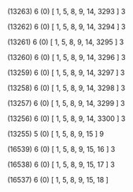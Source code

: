(13263) 6 (0) [ 1, 5, 8, 9, 14, 3293 ] 3 


(13262) 6 (0) [ 1, 5, 8, 9, 14, 3294 ] 3 


(13261) 6 (0) [ 1, 5, 8, 9, 14, 3295 ] 3 


(13260) 6 (0) [ 1, 5, 8, 9, 14, 3296 ] 3 


(13259) 6 (0) [ 1, 5, 8, 9, 14, 3297 ] 3 


(13258) 6 (0) [ 1, 5, 8, 9, 14, 3298 ] 3 


(13257) 6 (0) [ 1, 5, 8, 9, 14, 3299 ] 3 


(13256) 6 (0) [ 1, 5, 8, 9, 14, 3300 ] 3 


(13255) 5 (0) [ 1, 5, 8, 9, 15 ] 9 


(16539) 6 (0) [ 1, 5, 8, 9, 15, 16 ] 3 


(16538) 6 (0) [ 1, 5, 8, 9, 15, 17 ] 3 


(16537) 6 (0) [ 1, 5, 8, 9, 15, 18 ]  

